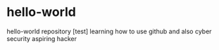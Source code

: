 # hello-world
hello-world repository [test]
learning how to use github and also cyber security
aspiring hacker
